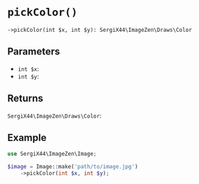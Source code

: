 # `pickColor()`

```
->pickColor(int $x, int $y): SergiX44\ImageZen\Draws\Color
```
## Parameters

- `int $x`: 
- `int $y`: 


## Returns

`SergiX44\ImageZen\Draws\Color`: 

## Example

```php
use SergiX44\ImageZen\Image;

$image = Image::make('path/to/image.jpg')
    ->pickColor(int $x, int $y);

```
